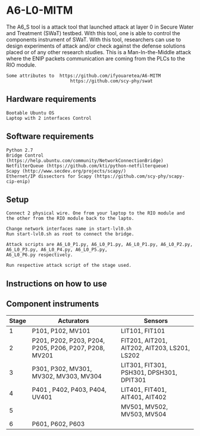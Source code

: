 # A6-L0-MITM

The A6_S tool is a attack tool that launched attack at layer 0 in Secure Water and Treatment (SWaT) testbed. With this tool, one is able to control the components instrument of SWaT. With this tool, researchers can use to design experiments of attack and/or check against the defense solutions placed or of any other research studies. This is a Man-In-the-Middle attack where the ENIP packets communication are coming from the PLCs to the RIO module.


    Some attributes to  https://github.com/ifyouaretea/A6-MITM
                    		https://github.com/scy-phy/swat



## Hardware requirements

    Bootable Ubuntu OS
    Laptop with 2 interfaces Control

## Software requirements

    Python 2.7
    Bridge Control (https://help.ubuntu.com/community/NetworkConnectionBridge)
    NetfilterQueue (https://github.com/kti/python-netfilterqueue)
    Scapy (http://www.secdev.org/projects/scapy/)
    Ethernet/IP dissectors for Scapy (https://github.com/scy-phy/scapy-cip-enip)


## Setup

    Connect 2 physical wire. One from your laptop to the RIO module and the other from the RIO module back to the lapto. 
  
    Change network interfaces name in start-lvl0.sh
    Run start-lvl0.sh as root to connect the bridge.
    
    Attack scripts are A6_L0_P1.py, A6_L0_P1.py, A6_L0_P1.py, A6_L0_P2.py, A6_L0_P3.py, A6_L0_P4.py, A6_L0_P5.py,   
    A6_L0_P6.py respectively. 
    
    Run respective attack script of the stage used. 
     
     
     
## Instructions on how to use



## Component instruments
|Stage     |Acturators|Sensors   |
|----------|----------|----------|
|  1| P101, P102,  MV101 | LIT101, FIT101 |
|2| P201, P202, P203, P204, P205, P206, P207, P208, MV201 |FIT201, AIT201, AIT202, AIT203, LS201, LS202| 
|3| P301, P302, MV301, MV302, MV303, MV304 | LIT301, FIT301, PSH301, DPSH301, DPIT301|
|4| P401 , P402, P403, P404, UV401 | LIT401, FIT401, AIT401, AIT402| 
|5| |MV501, MV502, MV503, MV504| FIT501, FIT502, FIT503, FIT504,  AIT501, AIT502, AIT503, AIT504, PIT501, PIT502, PIT503|
|6| P601, P602, P603| |


